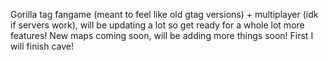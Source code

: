 Gorilla tag fangame (meant to feel like old gtag versions) + multiplayer (idk if servers work), will be updating a lot so get ready for a whole lot more features! New maps coming soon, will be adding more things soon! First I will finish cave!
